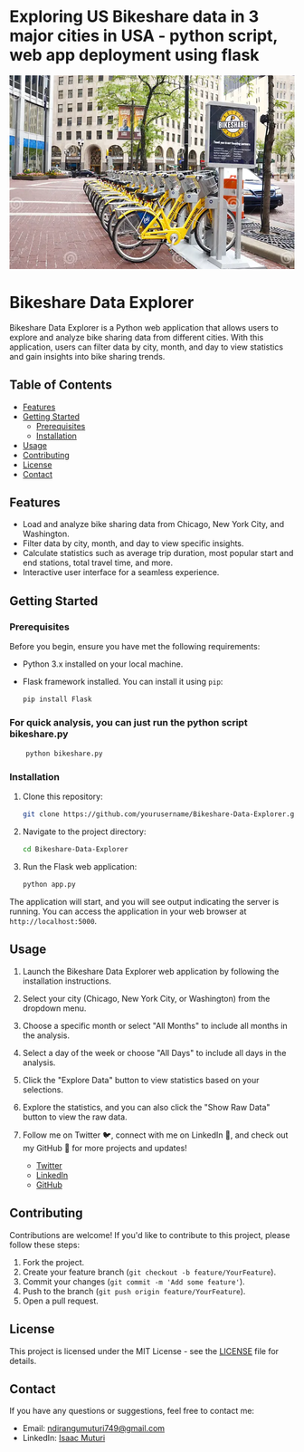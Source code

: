 # Exploring US Bikeshare data in 3 major cities in USA - python script, web app deployment using flask
![bikeshare](bikeshare.png)
# Bikeshare Data Explorer

Bikeshare Data Explorer is a Python web application that allows users to explore and analyze bike sharing data from different cities. With this application, users can filter data by city, month, and day to view statistics and gain insights into bike sharing trends.

## Table of Contents

- [Features](#features)
- [Getting Started](#getting-started)
  - [Prerequisites](#prerequisites)
  - [Installation](#installation)
- [Usage](#usage)
- [Contributing](#contributing)
- [License](#license)
- [Contact](#contact)

## Features

- Load and analyze bike sharing data from Chicago, New York City, and Washington.
- Filter data by city, month, and day to view specific insights.
- Calculate statistics such as average trip duration, most popular start and end stations, total travel time, and more.
- Interactive user interface for a seamless experience.

## Getting Started

### Prerequisites

Before you begin, ensure you have met the following requirements:

- Python 3.x installed on your local machine.
- Flask framework installed. You can install it using `pip`:

  ```bash
  pip install Flask
  ```

### For quick analysis, you can just run the python script bikeshare.py
```bash
    python bikeshare.py
   ```
### Installation

1. Clone this repository:

   ```bash
   git clone https://github.com/yourusername/Bikeshare-Data-Explorer.git
   ```

2. Navigate to the project directory:

   ```bash
   cd Bikeshare-Data-Explorer
   ```

3. Run the Flask web application:

   ```bash
   python app.py
   ```

The application will start, and you will see output indicating the server is running. You can access the application in your web browser at `http://localhost:5000`.

## Usage

1. Launch the Bikeshare Data Explorer web application by following the installation instructions.

2. Select your city (Chicago, New York City, or Washington) from the dropdown menu.

3. Choose a specific month or select "All Months" to include all months in the analysis.

4. Select a day of the week or choose "All Days" to include all days in the analysis.

5. Click the "Explore Data" button to view statistics based on your selections.

6. Explore the statistics, and you can also click the "Show Raw Data" button to view the raw data.

7. Follow me on Twitter 🐦, connect with me on LinkedIn 🔗, and check out my GitHub 🐙 for more projects and updates!

   - [Twitter](https://twitter.com/NdiranguMuturi1)
   - [LinkedIn](https://www.linkedin.com/in/isaac-muturi-3b6b2b237)
   - [GitHub](https://github.com/Isaac-Ndirangu-Muturi-749)

## Contributing

Contributions are welcome! If you'd like to contribute to this project, please follow these steps:

1. Fork the project.
2. Create your feature branch (`git checkout -b feature/YourFeature`).
3. Commit your changes (`git commit -m 'Add some feature'`).
4. Push to the branch (`git push origin feature/YourFeature`).
5. Open a pull request.

## License

This project is licensed under the MIT License - see the [LICENSE](LICENSE) file for details.

## Contact

If you have any questions or suggestions, feel free to contact me:

- Email: ndirangumuturi749@gmail.com
- LinkedIn: [Isaac Muturi](https://www.linkedin.com/in/isaac-muturi-3b6b2b237)
```